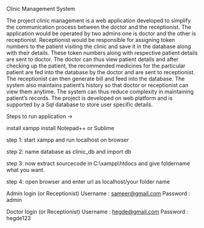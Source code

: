 Clinic Management System

The project clinic management is a web application developed to simplify the communication process between the doctor and the receptionist. The application would be operated by two admins one is doctor and the other is receptionist. Receptionist would be responsible for assigning token numbers to the patient visiting the clinic and save it in the database along with their details. These token numbers along with respective patient details are sent to doctor. The doctor can thus view patient details and after checking up the patient, the recommended medicines for the particular patient are fed into the database by the doctor and are sent to receptionist. The receptionist can then generate bill and feed into the database. The system also maintains patient’s history so that doctor or receptionist can view them anytime. The system can thus reduce complexity in maintaining patient’s records. The project is developed on web platform and is supported by a Sql database to store user specific details.

Steps to run application ->

install xampp
install Notepad++ or Sublime

step 1:
start xampp and run localhost on browser

step 2:
name database as clinic_db and import db

step 3:
now extract sourcecode in C:\xampp\htdocs and give foldername what you want.

step 4:
open browser and enter url as localhost/your folder name

Admin login (or Receptionist)
Username : sameer@gmail.com
Password : admin

Doctor login (or Receptionist)
Username : hegde@gmail.com
Password : hegde123

